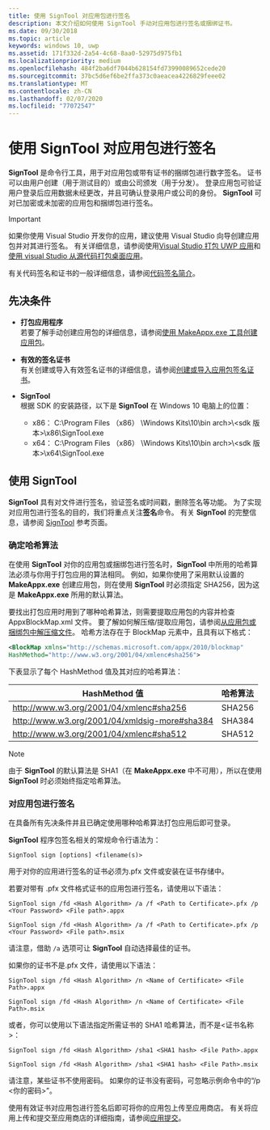 ```yaml
---
title: 使用 SignTool 对应用包进行签名
description: 本文介绍如何使用 SignTool 手动对应用包进行签名或捆绑证书。
ms.date: 09/30/2018
ms.topic: article
keywords: windows 10, uwp
ms.assetid: 171f332d-2a54-4c68-8aa0-52975d975fb1
ms.localizationpriority: medium
ms.openlocfilehash: 484f2ba6df7044b628154fd73990089652cede20
ms.sourcegitcommit: 37bc5d6ef6be2ffa373c0aeacea4226829feee02
ms.translationtype: MT
ms.contentlocale: zh-CN
ms.lasthandoff: 02/07/2020
ms.locfileid: "77072547"
---
```

# <a name="sign-an-app-package-using-signtool"></a>使用 SignTool 对应用包进行签名

**SignTool** 是命令行工具，用于对应用包或带有证书的捆绑包进行数字签名。 证书可以由用户创建（用于测试目的）或由公司颁发（用于分发）。 登录应用包可验证用户登录后应用数据未经更改，并且可确认登录用户或公司的身份。 **SignTool** 可对已加密或未加密的应用包和捆绑包进行签名。

> [!IMPORTANT] 
> 如果你使用 Visual Studio 开发你的应用，建议使用 Visual Studio 向导创建应用包并对其进行签名。 有关详细信息，请参阅使用[Visual Studio 打包 UWP 应用](packaging-uwp-apps.md)和[使用 visual Studio 从源代码打包桌面应用](../desktop/desktop-to-uwp-packaging-dot-net.md)。

有关代码签名和证书的一般详细信息，请参阅[代码签名简介](https://docs.microsoft.com/windows/desktop/SecCrypto/cryptography-tools)。

## <a name="prerequisites"></a>先决条件

- **打包应用程序**  
    若要了解手动创建应用包的详细信息，请参阅[使用 MakeAppx.exe 工具创建应用包](create-app-package-with-makeappx-tool.md)。

- **有效的签名证书**  
    有关创建或导入有效签名证书的详细信息，请参阅[创建或导入应用包签名证书](create-certificate-package-signing.md)。

- **SignTool**  
    根据 SDK 的安装路径，以下是 **SignTool** 在 Windows 10 电脑上的位置：
    - x86： C:\Program Files （x86） \Windows Kits\10\bin arch>\\&lt;sdk 版本&gt;\x86\SignTool.exe
    - x64： C:\Program Files （x86） \Windows Kits\10\bin arch>\\&lt;sdk 版本&gt;\x64\SignTool.exe

## <a name="using-signtool"></a>使用 SignTool

**SignTool** 具有对文件进行签名，验证签名或时间戳，删除签名等功能。 为了实现对应用包进行签名的目的，我们将重点关注**签名**命令。 有关 **SignTool** 的完整信息，请参阅 [SignTool](https://docs.microsoft.com/windows/desktop/SecCrypto/signtool) 参考页面。

### <a name="determine-the-hash-algorithm"></a>确定哈希算法

在使用 **SignTool** 对你的应用包或捆绑包进行签名时，**SignTool** 中所用的哈希算法必须与你用于打包应用的算法相同。 例如，如果你使用了采用默认设置的 **MakeAppx.exe** 创建应用包，则在使用 **SignTool** 时必须指定 SHA256，因为这是 **MakeAppx.exe** 所用的默认算法。

要找出打包应用时用到了哪种哈希算法，则需要提取应用包的内容并检查 AppxBlockMap.xml 文件。 要了解如何解压缩/提取应用包，请参阅[从应用包或捆绑包中解压缩文件](create-app-package-with-makeappx-tool.md)。 哈希方法存在于 BlockMap 元素中，且具有以下格式：

```xml
<BlockMap xmlns="http://schemas.microsoft.com/appx/2010/blockmap"
HashMethod="http://www.w3.org/2001/04/xmlenc#sha256">
```

下表显示了每个 HashMethod 值及其对应的哈希算法：


| HashMethod 值                              | 哈希算法 |
|-----------------------------------------------|----------------|
| http://www.w3.org/2001/04/xmlenc#sha256       | SHA256         |
| http://www.w3.org/2001/04/xmldsig-more#sha384 | SHA384         |
| http://www.w3.org/2001/04/xmlenc#sha512       | SHA512         |

> [!NOTE]
> 由于 **SignTool** 的默认算法是 SHA1（在 **MakeAppx.exe** 中不可用），所以在使用 **SignTool** 时必须始终指定哈希算法。

### <a name="sign-the-app-package"></a>对应用包进行签名

在具备所有先决条件并且已确定使用哪种哈希算法打包应用后即可登录。 

**SignTool** 程序包签名相关的常规命令行语法为：

```syntax
SignTool sign [options] <filename(s)>
```

用于对你的应用进行签名的证书必须为.pfx 文件或安装在证书存储中。

若要对带有 .pfx 文件格式证书的应用包进行签名，请使用以下语法：

```syntax
SignTool sign /fd <Hash Algorithm> /a /f <Path to Certificate>.pfx /p <Your Password> <File path>.appx
```

```syntax
SignTool sign /fd <Hash Algorithm> /a /f <Path to Certificate>.pfx /p <Your Password> <File path>.msix
```

请注意，借助 `/a` 选项可让 **SignTool** 自动选择最佳的证书。

如果你的证书不是.pfx 文件，请使用以下语法：

```syntax
SignTool sign /fd <Hash Algorithm> /n <Name of Certificate> <File Path>.appx
```

```syntax
SignTool sign /fd <Hash Algorithm> /n <Name of Certificate> <File Path>.msix
```

或者，你可以使用以下语法指定所需证书的 SHA1 哈希算法，而不是&lt;证书名称&gt;：

```syntax
SignTool sign /fd <Hash Algorithm> /sha1 <SHA1 hash> <File Path>.appx
```

```syntax
SignTool sign /fd <Hash Algorithm> /sha1 <SHA1 hash> <File Path>.msix
```

请注意，某些证书不使用密码。 如果你的证书没有密码，可忽略示例命令中的“/p &lt;你的密码&gt;”。

使用有效证书对应用包进行签名后即可将你的应用包上传至应用商店。 有关将应用上传和提交至应用商店的详细指南，请参阅[应用提交](https://docs.microsoft.com/windows/uwp/publish/app-submissions)。
